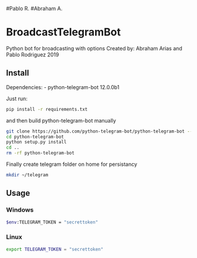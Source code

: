 #Pablo R.
#Abraham A.

# BroadcastTelegramBot
Python bot for broadcasting with options
Created by:
Abraham Arias and Pablo Rodriguez 2019
## Install

Dependencies:
    - python-telegram-bot 12.0.0b1

Just run:
```bash
pip install -r requirements.txt
```

and then build python-telegram-bot manually
```bash
git clone https://github.com/python-telegram-bot/python-telegram-bot --recursive
cd python-telegram-bot
python setup.py install
cd ..
rm -rf python-telegram-bot
```

Finally create telegram folder on home for persistancy
```bash
mkdir ~/telegram
```

## Usage
### Windows

```bash
$env:TELEGRAM_TOKEN = "secrettoken"
```

### Linux

```bash
export TELEGRAM_TOKEN = "secrettoken"
```
